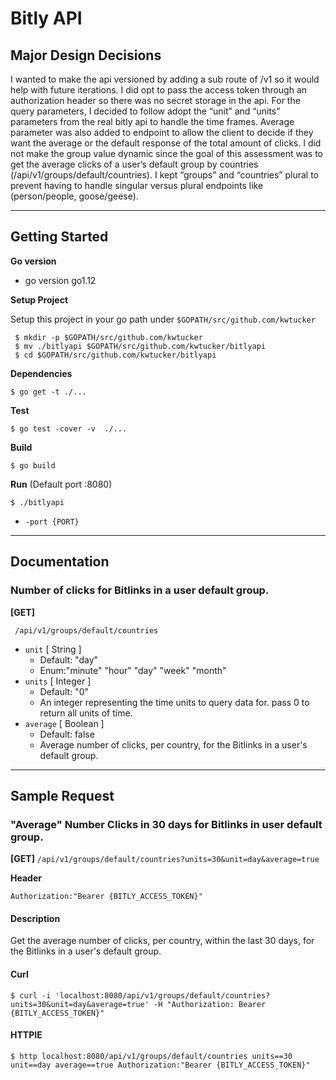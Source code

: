 # Bitly API

## Major Design Decisions

I wanted to make the api versioned by adding a sub route of /v1 so it would help with future iterations. I did opt to pass the access token through an authorization header so there was no secret storage in the api. For the query parameters, I decided to follow adopt the “unit” and “units” parameters from the real bitly api  to handle the time frames. Average parameter was also added to endpoint to allow the client to decide if they want the average or the default response of the total amount of clicks. I did not make the group value dynamic since the goal of this assessment was to get the average clicks of a user’s default group by countries (/api/v1/groups/default/countries). I kept “groups” and “countries” plural to prevent having to handle singular versus plural endpoints like (person/people, goose/geese).
___

## Getting Started

**Go version**

- go version go1.12

**Setup Project**

Setup this project in your go path under `$GOPATH/src/github.com/kwtucker`

```shell
 $ mkdir -p $GOPATH/src/github.com/kwtucker
 $ mv ./bitlyapi $GOPATH/src/github.com/kwtucker/bitlyapi
 $ cd $GOPATH/src/github.com/kwtucker/bitlyapi
```

**Dependencies**

```shell
$ go get -t ./...
```

**Test**

```shell
$ go test -cover -v  ./...
```

**Build**

```shell
$ go build
```

**Run** (Default port :8080)

```shell
$ ./bitlyapi
```

- `-port {PORT}`

___
## Documentation

### Number of clicks for Bitlinks in a user default group.
**[GET]**

```shell
 /api/v1/groups/default/countries
```

- `unit` [ String ]
  - Default: "day"
  - Enum:"minute" "hour" "day" "week" "month"
- `units` [ Integer ]
  - Default: "0"
  - An integer representing the time units to query data for. pass 0 to return all units of time.
- `average` [ Boolean ]
  - Default: false
  - Average number of clicks, per country, for the Bitlinks in a user's default group.

---


## Sample Request

### **"Average"** Number Clicks in 30 days for Bitlinks in user default group.
**[GET]**
`
 /api/v1/groups/default/countries?units=30&unit=day&average=true
`

**Header**

`Authorization:"Bearer {BITLY_ACCESS_TOKEN}"`

#### Description
Get the average number of clicks, per country, within the last 30 days, for the Bitlinks in a user's default group.
#### Curl
```shell
$ curl -i 'localhost:8080/api/v1/groups/default/countries?units=30&unit=day&average=true' -H "Authorization: Bearer {BITLY_ACCESS_TOKEN}"
```
#### HTTPIE
```shell
$ http localhost:8080/api/v1/groups/default/countries units==30 unit==day average==true Authorization:"Bearer {BITLY_ACCESS_TOKEN}"
```